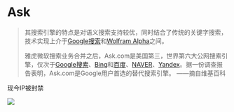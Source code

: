 # Ask

> 其搜索引擎的特点是对语义搜索支持较优，同时结合了传统的关键字搜索，技术实现上介于[Google搜索](https://zh.wikipedia.org/wiki/Google%E6%90%9C%E7%B4%A2)和[Wolfram Alpha](https://zh.wikipedia.org/wiki/Wolfram_Alpha)之间。
>
> 雅虎微软搜索业务合并之后，Ask.com是美国第三，世界第六大公网搜索引擎，仅次于[Google搜索](https://zh.wikipedia.org/wiki/Google%E6%90%9C%E7%B4%A2)、[Bing](https://zh.wikipedia.org/wiki/Bing)和[百度](https://zh.wikipedia.org/wiki/%E7%99%BE%E5%BA%A6)、[NAVER](https://zh.wikipedia.org/wiki/NAVER)、[Yandex](https://zh.wikipedia.org/wiki/Yandex)。据一份调查报告表明，Ask.com是Google用户首选的替代搜索引擎。 ——摘自维基百科

现今IP被封禁

![](https://raw.githubusercontent.com/loremwalker/fq-book/master/docs/images/2018-04-30_140950.png)

